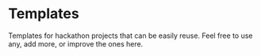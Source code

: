 Templates
=========

Templates for hackathon projects that can be easily reuse. Feel free to use any, add more, or improve the ones here. 
